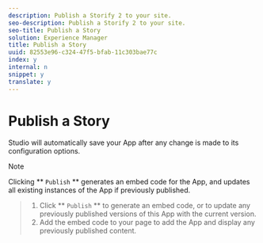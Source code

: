 ```yaml
---
description: Publish a Storify 2 to your site.
seo-description: Publish a Storify 2 to your site.
seo-title: Publish a Story
solution: Experience Manager
title: Publish a Story
uuid: 82553e96-c324-47f5-bfab-11c303bae77c
index: y
internal: n
snippet: y
translate: y
---
```


# Publish a Story

Studio will automatically save your App after any change is made to its configuration options.

>[!NOTE]
>
>Clicking ** `Publish` ** generates an embed code for the App, and updates all existing instances of the App if previously published.


>1. Click ** `Publish` ** to generate an embed code, or to update any previously published versions of this App with the current version.
>1. Add the embed code to your page to add the App and display any previously published content.
